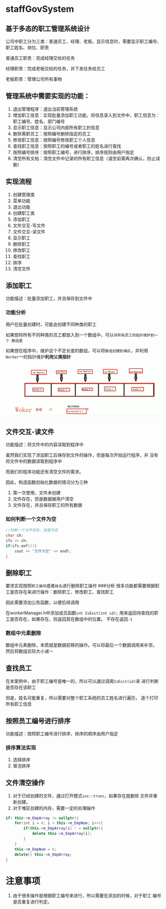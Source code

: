 # staffGovSystem
## 基于多态的职工管理系统设计
公司中职工分为三类：普通员工、经理、老板，显示信息时，需要显示职工编号、
职工姓名、岗位、职责

普通员工职责：完成经理交给的任务

经理职责：完成老板交给的任务，并下发任务给员工

老板职责：管理公司所有事物

## 管理系统中需要实现的功能：

1. 退出管理程序：退出当前管理系统
2. 增加职工信息：实现批量添加职工功能，将信息录入到文件中，职工信息为：
职工编号、姓名、部门编号
3. 显示职工信息：显示公司内部所有职工的信息
4. 删除离职员工：按照编号删除指定的员工
5. 修改职工信息：按照编号修改职工个人信息
6. 查找职工信息：按照职工的编号或者职工的姓名进行查找
7. 按照编号排序：按照职工编号，进行排序，排序规则由用户指定
8. 清空所有文档：清空文件中记录的所有职工信息（请空前需再次确认，防止误删）

## 实现流程
1. 创建管理类
2. 菜单功能
3. 退出功能
4. 创建职工类
5. 添加职工
6. 文件交互-写文件
7. 文件交互-读文件
8. 显示职工
9. 删除职工
10. 修改职工
11. 查找职工
12. 排序
13. 清空文件

## 添加职工
功能描述：批量添加职工，并且保存到文件中
### 功能分析
用户在批量创建时，可能会创建不同种类的职工

如果想将所有不同种类的员工都放入到一个数组中，可以`将所有员工的指针维护到一个
数组里`

如果想在程序中，维护这个不定长度的数组，可以将`数组创建到堆区`，并利用
`Worker**`的指针维护**利用父类指针**
![img_2.png](source/addWorker.jpg)

## 文件交互-读文件
功能描述：将文件中的内容读取到程序中

虽然我们实现了添加职工后保存到文件的操作，但是每次开始运行程序，并
没有将文件中的数据读取到程序中

而我们的程序功能还有清空文件的需求。

因此，构造函数初始化数据的情况分为三种
1. 第一次使用，文件未创建
2. 文件存在，但是数据被用户清空
3. 文件存在，并且保存职工的所有数据

### 如何判断一个文件为空
```cpp
//判断一个文件存在，但是为空
char ch;
ifs >> ch; 
if(ifs.eof()){
    cout << "文件为空" << endl;
}
```

## 删除职工
要求实现按照`职工编号`或者`姓名`进行删除职工操作
###分析
很多功能都需要根据职工是否存在来进行操作：删除职工、修改职工、查找职工

因此需要添加公告函数，以便后续调用

在workerManager.h中添加成员函数`int IsExit(int id);`
用来返回待查找的职工是否存在，如果存在，则返回其在数组中的位置。
不存在返回`-1`

### 数组中元素删除
数组中元素删除，本质就是数据前移的操作。可以将最后一个数据调用来补空。
然后将数组实际大小减一

## 查找员工
在本案例中，由于职工编号是唯一的，所以可以通过调用`IsExit(id)`来
进行判断是否存在该职工

但是，姓名可能重复，所以需要对整个职工系统的员工姓名进行遍历，
逐个打印所有职工信息

## 按照员工编号进行排序
功能描述：按照职工编号进行排序，排序的顺序由用户指定

### 排序算法实现
1. 选择排序
2. 冒泡排序

## 文件清空操作
1. 对于已经创建的文件，通过打开模式`ios::trunc`，如果存在就删除
文件并重新创建。
2. 对于堆区创建的内存，需要一定的处理操作
```cpp
if( this->m_EmpArray != nullptr){
    for(int i = 0; i < this->m_EmpNum; i++){
        if(this->m_EmpArray[i] ! = nullptr){
            delete this->m_EmpArray[i];
        }
    }
    this->m_EmpNum = 0;
    delete[] this->m_EmpArray;
}
```
# 注意事项
1. 由于很多操作是根据职工编号来进行，所以需要在添加的时候，对于职工
编号是否重复进行判定。